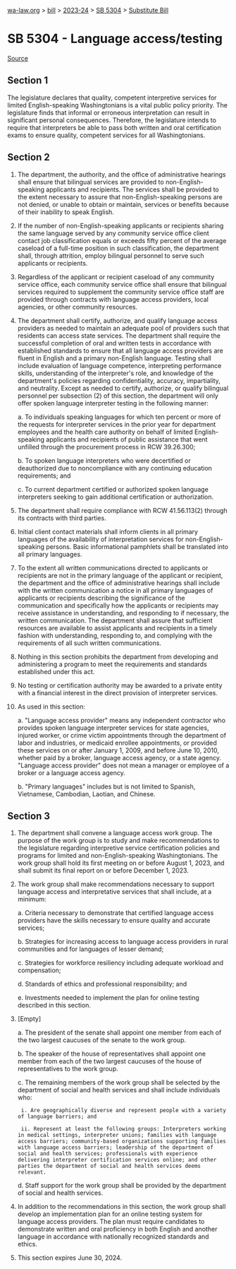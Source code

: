 [wa-law.org](/) > [bill](/bill/) > [2023-24](/bill/2023-24/) > [SB 5304](/bill/2023-24/sb/5304/) > [Substitute Bill](/bill/2023-24/sb/5304/S/)

# SB 5304 - Language access/testing

[Source](http://lawfilesext.leg.wa.gov/biennium/2023-24/Pdf/Bills/Senate%20Bills/5304-S.pdf)

## Section 1
The legislature declares that quality, competent interpretive services for limited English-speaking Washingtonians is a vital public policy priority. The legislature finds that informal or erroneous interpretation can result in significant personal consequences. Therefore, the legislature intends to require that interpreters be able to pass both written and oral certification exams to ensure quality, competent services for all Washingtonians.

## Section 2
1. The department, the authority, and the office of administrative hearings shall ensure that bilingual services are provided to non-English-speaking applicants and recipients. The services shall be provided to the extent necessary to assure that non-English-speaking persons are not denied, or unable to obtain or maintain, services or benefits because of their inability to speak English.

2. If the number of non-English-speaking applicants or recipients sharing the same language served by any community service office client contact job classification equals or exceeds fifty percent of the average caseload of a full-time position in such classification, the department shall, through attrition, employ bilingual personnel to serve such applicants or recipients.

3. Regardless of the applicant or recipient caseload of any community service office, each community service office shall ensure that bilingual services required to supplement the community service office staff are provided through contracts with language access providers, local agencies, or other community resources.

4. The department shall certify, authorize, and qualify language access providers as needed to maintain an adequate pool of providers such that residents can access state services. The department shall require the successful completion of oral and written tests in accordance with established standards to ensure that all language access providers are fluent in English and a primary non-English language. Testing shall include evaluation of language competence, interpreting performance skills, understanding of the interpreter's role, and knowledge of the department's policies regarding confidentiality, accuracy, impartiality, and neutrality. Except as needed to certify, authorize, or qualify bilingual personnel per subsection (2) of this section, the department will only offer spoken language interpreter testing in the following manner:

    a. To individuals speaking languages for which ten percent or more of the requests for interpreter services in the prior year for department employees and the health care authority on behalf of limited English-speaking applicants and recipients of public assistance that went unfilled through the procurement process in RCW 39.26.300;

    b. To spoken language interpreters who were decertified or deauthorized due to noncompliance with any continuing education requirements; and

    c. To current department certified or authorized spoken language interpreters seeking to gain additional certification or authorization.

5. The department shall require compliance with RCW 41.56.113(2) through its contracts with third parties.

6. Initial client contact materials shall inform clients in all primary languages of the availability of interpretation services for non-English-speaking persons. Basic informational pamphlets shall be translated into all primary languages.

7. To the extent all written communications directed to applicants or recipients are not in the primary language of the applicant or recipient, the department and the office of administrative hearings shall include with the written communication a notice in all primary languages of applicants or recipients describing the significance of the communication and specifically how the applicants or recipients may receive assistance in understanding, and responding to if necessary, the written communication. The department shall assure that sufficient resources are available to assist applicants and recipients in a timely fashion with understanding, responding to, and complying with the requirements of all such written communications.

8. Nothing in this section prohibits the department from developing and administering a program to meet the requirements and standards established under this act.

9. No testing or certification authority may be awarded to a private entity with a financial interest in the direct provision of interpreter services.

10. As used in this section:

    a. "Language access provider" means any independent contractor who provides spoken language interpreter services for state agencies, injured worker, or crime victim appointments through the department of labor and industries, or medicaid enrollee appointments, or provided these services on or after January 1, 2009, and before June 10, 2010, whether paid by a broker, language access agency, or a state agency. "Language access provider" does not mean a manager or employee of a broker or a language access agency.

    b. "Primary languages" includes but is not limited to Spanish, Vietnamese, Cambodian, Laotian, and Chinese.

## Section 3
1. The department shall convene a language access work group. The purpose of the work group is to study and make recommendations to the legislature regarding interpretive service certification policies and programs for limited and non-English-speaking Washingtonians. The work group shall hold its first meeting on or before August 1, 2023, and shall submit its final report on or before December 1, 2023.

2. The work group shall make recommendations necessary to support language access and interpretative services that shall include, at a minimum:

    a. Criteria necessary to demonstrate that certified language access providers have the skills necessary to ensure quality and accurate services;

    b. Strategies for increasing access to language access providers in rural communities and for languages of lesser demand;

    c. Strategies for workforce resiliency including adequate workload and compensation;

    d. Standards of ethics and professional responsibility; and

    e. Investments needed to implement the plan for online testing described in this section.

3. [Empty]

    a. The president of the senate shall appoint one member from each of the two largest caucuses of the senate to the work group.

    b. The speaker of the house of representatives shall appoint one member from each of the two largest caucuses of the house of representatives to the work group.

    c. The remaining members of the work group shall be selected by the department of social and health services and shall include individuals who:

        i. Are geographically diverse and represent people with a variety of language barriers; and

        ii. Represent at least the following groups: Interpreters working in medical settings, interpreter unions; families with language access barriers; community-based organizations supporting families with language access barriers; leadership of the department of social and health services; professionals with experience delivering interpreter certification services online; and other parties the department of social and health services deems relevant.

    d. Staff support for the work group shall be provided by the department of social and health services.

4. In addition to the recommendations in this section, the work group shall develop an implementation plan for an online testing system for language access providers. The plan must require candidates to demonstrate written and oral proficiency in both English and another language in accordance with nationally recognized standards and ethics.

5. This section expires June 30, 2024.
